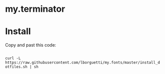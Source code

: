 my.terminator
========

# Install

Copy and past this code:

<code>
curl -L https://raw.githubusercontent.com/lborguetti/my.fonts/master/install_dotfiles.sh | sh
</code>
